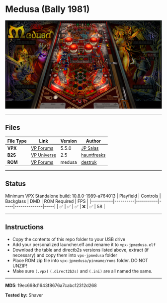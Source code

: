 # Medusa (Bally 1981)

![Table Preview](../../images/vpx-jps-medusa-preview.jpg)

---

## Files
| File Type | Link | Version | Author | 
|-----------|--------|----------|--------------|
| **VPX** | [VP Forums](https://www.vpforums.org/index.php?app=downloads&showfile=12926) | 5.5.0 | [JP Salas](https://www.vpforums.org/index.php?showuser=277) |
| **B2S** | [VP Universe](https://vpuniverse.com/files/file/12171-medusa-bally-1981-prototype-authentic-lighting/) | 2.5 | [hauntfreaks](https://vpuniverse.com/profile/5216-hauntfreaks/) |
| **ROM** | [VP Forums](https://www.vpforums.org/index.php?app=downloads&showfile=659) | medusa | [destruk](https://www.vpforums.org/index.php?showuser=5) |

---

## Status 
Minimum VPX Standalone build: 10.8.0-1989-a764013
| Playfield | Controls | Backglass | DMD | ROM Required | FPS | 
|-----------|----------|-----------|-----|--------------|-----|
| :white_check_mark: | :white_check_mark: | :white_check_mark: | :x: | :white_check_mark: | 58 |

---

## Instructions

- Copy the contents of this repo folder to your USB drive
- Add your personalized launcher.elf and rename it to `vpx-jpmedusa.elf`
- Download the table and directb2s versions listed above, extract (if necessary) and copy them into `vpx-jpmedusa` folder
- Place ROM zip file into `vpx-jpmedusa/pinmame/roms` folder. DO NOT UNZIP!
- Make sure `(.vpx)` `(.direct2b2s)` and `(.ini)` are all named the same.

---

**MD5**: 19ec698d1643f8676a7cabc12312d268

**Tested by:** Shaver
